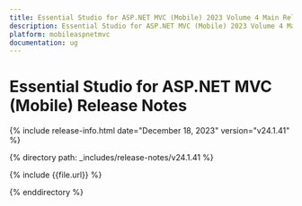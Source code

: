 ```yaml
---
title: Essential Studio for ASP.NET MVC (Mobile) 2023 Volume 4 Main Release Release Notes  
description: Essential Studio for ASP.NET MVC (Mobile) 2023 Volume 4 Main Release Release Notes  
platform: mobileaspnetmvc
documentation: ug
---
```


# Essential Studio for ASP.NET MVC (Mobile)  Release Notes  

{% include release-info.html date="December 18, 2023"  version="v24.1.41" %} 

{% directory path: _includes/release-notes/v24.1.41 %}

{% include {{file.url}} %}

{% enddirectory %}